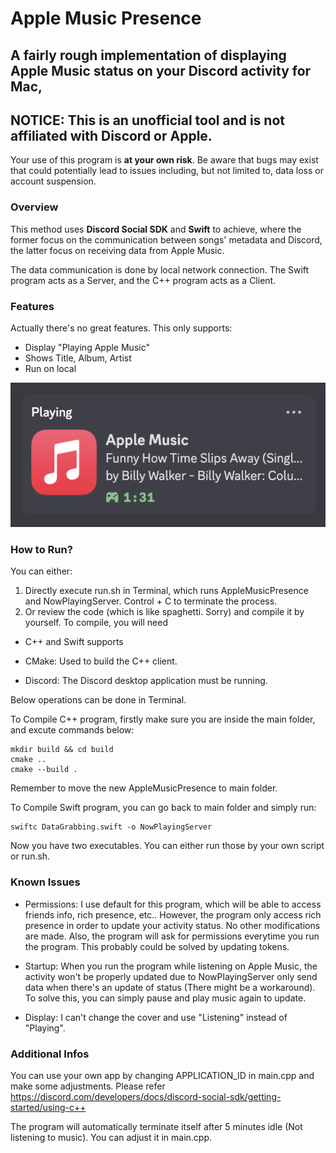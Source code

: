 # Apple Music Presence
## A fairly rough implementation of displaying Apple Music status on your Discord activity for Mac,
## **NOTICE:** This is an unofficial tool and is not affiliated with Discord or Apple.
Your use of this program is **at your own risk**. Be aware that bugs may exist that could potentially lead to issues including, but not limited to, data loss or account suspension.

### Overview
This method uses **Discord Social SDK** and **Swift** to achieve, where the former focus on the communication between songs' metadata and Discord, the latter focus on receiving data from Apple Music.

The data communication is done by local network connection. The Swift program acts as a Server, and the C++ program acts as a Client.

### Features
Actually there's no great features. This only supports:
* Display "Playing Apple Music"
* Shows Title, Album, Artist
* Run on local

![Preview](Preview.png "Preview")

### How to Run?
You can either:
1. Directly execute run.sh in Terminal, which runs AppleMusicPresence and NowPlayingServer. Control + C to terminate the process.
2. Or review the code (which is like spaghetti. Sorry) and compile it by yourself. To compile, you will need
* C++ and Swift supports

* CMake: Used to build the C++ client.

* Discord: The Discord desktop application must be running.

Below operations can be done in Terminal.

To Compile C++ program, firstly make sure you are inside the main folder, and excute commands below:
```
mkdir build && cd build
cmake ..
cmake --build .
```
Remember to move the new AppleMusicPresence to main folder.

To Compile Swift program, you can go back to main folder and simply run:
```
swiftc DataGrabbing.swift -o NowPlayingServer
```
Now you have two executables. You can either run those by your own script or run.sh.

### Known Issues
* Permissions: I use default for this program, which will be able to access friends info, rich presence, etc.. However, the program only access rich presence in order to update your activity status. No other modifications are made.
Also, the program will ask for permissions everytime you run the program. This probably could be solved by updating tokens.

* Startup: When you run the program while listening on Apple Music, the activity won't be properly updated due to NowPlayingServer only send data when there's an update of status (There might be a workaround). To solve this, you can simply pause and play music again to update.
  
* Display: I can't change the cover and use "Listening" instead of "Playing".

### Additional Infos
You can use your own app by changing APPLICATION_ID in main.cpp and make some adjustments. Please refer https://discord.com/developers/docs/discord-social-sdk/getting-started/using-c++

The program will automatically terminate itself after 5 minutes idle (Not listening to music). You can adjust it in main.cpp.
